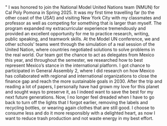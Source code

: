 "
I was honored to join the National Model United Nations team (NMUN) for Cal Poly Pomona in Spring 2025. It was my first time travelling far (to the other coast of the USA!) and visiting New York City with my classmates and professor as well as competing for something that is larger than myself. The program expanded my extracurricular experience tremendously and provided an excellent opportunity for me to practice research, writing, public speaking, and teamwork skills. At the Model UN conference, we and other schools’ teams went through the simulation of a real session of the United Nation, where countries negotiated solutions to solve problems in the real world. Our team got the chance to act as delegates from Mexico this year, and throughout the semester, we researched how to best represent Mexico’s stance in the international platform. I got chance to participated in General Assembly 2, where I did research on how Mexico has collaborated with regional and international organizations to close the finance gap and reach the more sustainable goals in 2030. After the trip and reading a lot of papers, I personally have had grown my love for this planet and sought ways to preserve it, as I indeed want to save the best for my next future generations. Now, I no longer feel dreaded when I have to go back to turn off the lights that I forgot earlier, removing the labels and recycling bottles, or wearing again clothes that are still good. I choose to consume less and do it more responsibly with a delighted heart, as now I want to reduce trash production and not waste energy in my best effort.  

